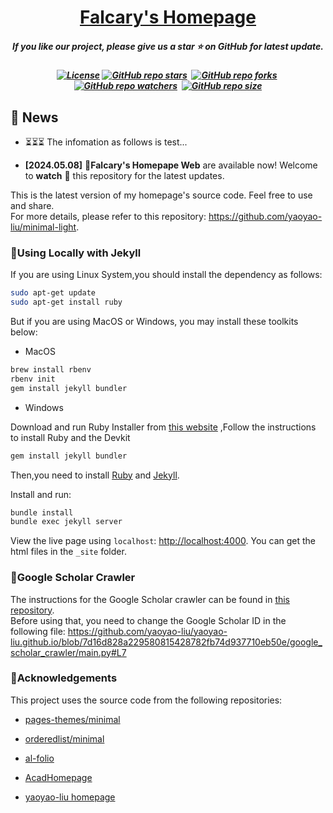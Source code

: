 <h1 align="center"> 
  <a href="https://github.com/SuperFCR/ENeRF4D.git">Falcary's Homepage</a>
</h1>
<h5 align="center"> 
If you like our project, please give us a star ⭐ on GitHub for latest update.  </h5>
<h5 align="center">

[![License](https://img.shields.io/badge/License-MIT-yellow)](https://github.com/SuperFCR/SuperFCR.github.io/blob/main/LICENSE) 
[![GitHub repo stars](https://img.shields.io/github/stars/SuperFCR/SuperFCR.github.io?style=flat&logo=github&logoColor=whitesmoke&label=Stars)](https://github.com/SuperFCR/SuperFCR.github.io/stargazers)&#160;
[![GitHub repo forks](https://img.shields.io/github/forks/SuperFCR/SuperFCR.github.io?style=flat&logo=github&logoColor=whitesmoke&label=Forks)](https://github.com/SuperFCR/SuperFCR.github.io/network)&#160;
[![GitHub repo watchers](https://img.shields.io/github/watchers/SuperFCR/SuperFCR.github.io?style=flat&logo=github&logoColor=whitesmoke&label=Watchers)](https://github.com/SuperFCR/SuperFCR.github.io/watchers)&#160;
[![GitHub repo size](https://img.shields.io/github/repo-size/SuperFCR/SuperFCR.github.io?style=flat&logo=github&logoColor=whitesmoke&label=Repo%20Size)](https://github.com/SuperFCR/SuperFCR.github.io/archive/refs/heads/main.zip)

## 📣 News

* ⏳⏳⏳ The infomation as follows is test...

* **[2024.05.08]**  🤗**Falcary's Homepape Web** are available now! Welcome to **watch** 👀 this repository for the latest updates.


This is the latest version of my homepage's source code. Feel free to use and share.
<br />
For more details, please refer to this repository: <https://github.com/yaoyao-liu/minimal-light>.

### 🔨Using Locally with Jekyll

If you are using Linux System,you should install the dependency as follows:

```bash
sudo apt-get update
sudo apt-get install ruby
```

But if you are using MacOS or Windows, you may install these toolkits below:
- MacOS

```bash
brew install rbenv
rbenv init
gem install jekyll bundler
```

- Windows

Download and run Ruby Installer from [this website](https://rubyinstaller.org/) ,Follow the instructions to install Ruby and the Devkit

```bash
gem install jekyll bundler
```

Then,you need to install [Ruby](https://www.ruby-lang.org/en/) and [Jekyll](https://jekyllrb.com/).

Install and run:

```bash
bundle install
bundle exec jekyll server
```

View the live page using `localhost`:
<http://localhost:4000>. You can get the html files in the `_site` folder.

### 🔗Google Scholar Crawler

The instructions for the Google Scholar crawler can be found in [this repository](https://github.com/RayeRen/acad-homepage.github.io).
<br>
Before using that, you need to change the Google Scholar ID in the following file:
https://github.com/yaoyao-liu/yaoyao-liu.github.io/blob/7d16d828a229580815428782fb74d937710eb50e/google_scholar_crawler/main.py#L7


### 💫Acknowledgements

This project uses the source code from the following repositories:

* [pages-themes/minimal](https://github.com/pages-themes/minimal)

* [orderedlist/minimal](https://github.com/orderedlist/minimal)

* [al-folio](https://github.com/alshedivat/al-folio)

* [AcadHomepage](https://github.com/RayeRen/acad-homepage.github.io)

* [yaoyao-liu homepage](https://github.com/yaoyao-liu/yaoyao-liu.github.io)



